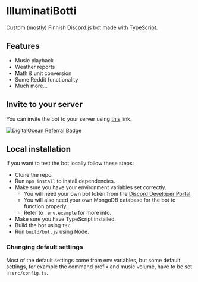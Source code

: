 # IlluminatiBotti
Custom (mostly) Finnish Discord.js bot made with TypeScript.

## Features
- Music playback
- Weather reports
- Math & unit conversion
- Some Reddit functionality
- Much more...

## Invite to your server
You can invite the bot to your server using [this](https://discord.com/oauth2/authorize?client_id=670016290840379411&scope=bot&permissions=8) link.

[![DigitalOcean Referral Badge](https://web-platforms.sfo2.digitaloceanspaces.com/WWW/Badge%203.svg)](https://www.digitalocean.com/?refcode=1948a87c9c07&utm_campaign=Referral_Invite&utm_medium=Referral_Program&utm_source=badge)



## Local installation
If you want to test the bot locally follow these steps:
- Clone the repo.
- Run `npm install` to install dependencies.
- Make sure you have your environment variables set correctly.
  - You will need your own bot token from the [Discord Developer Portal](https://discord.com/developers/).
  - You will also need your own MongoDB database for the bot to function properly.
  - Refer to `.env.example` for more info.
- Make sure you have TypeScript installed.
- Build the bot using `tsc`.
- Run `build/bot.js` using Node.

### Changing default settings
Most of the default settings come from env variables, but some default settings, for example the command prefix and music volume, have to be set in `src/config.ts`. 
